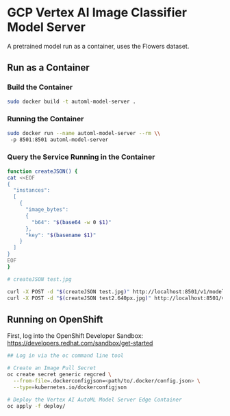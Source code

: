 # GCP Vertex AI Image Classifier Model Server

A pretrained model run as a container, uses the Flowers dataset.

## Run as a Container

### Build the Container

```bash
sudo docker build -t automl-model-server .
```

### Running the Container

```bash
sudo docker run --name automl-model-server --rm \\
 -p 8501:8501 automl-model-server
```

### Query the Service Running in the Container

```bash
function createJSON() {
cat <<EOF
{
  "instances":
  [
    {
      "image_bytes":
      {
        "b64": "$(base64 -w 0 $1)"
      },
      "key": "$(basename $1)"
    }
  ]
}
EOF
}

# createJSON test.jpg

curl -X POST -d "$(createJSON test.jpg)" http://localhost:8501/v1/models/default:predict
curl -X POST -d "$(createJSON test2.640px.jpg)" http://localhost:8501/v1/models/default:predict
```

## Running on OpenShift

First, log into the OpenShift Developer Sandbox: https://developers.redhat.com/sandbox/get-started

```bash
## Log in via the oc command line tool

# Create an Image Pull Secret
oc create secret generic regcred \
  --from-file=.dockerconfigjson=<path/to/.docker/config.json> \
  --type=kubernetes.io/dockerconfigjson

# Deploy the Vertex AI AutoML Model Server Edge Container
oc apply -f deploy/
```
